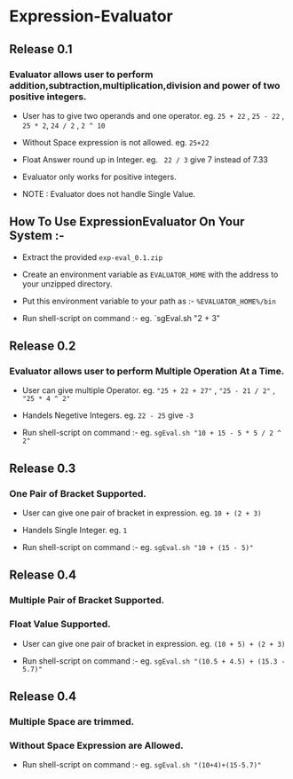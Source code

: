 Expression-Evaluator
====================

## Release 0.1

### Evaluator allows user to perform addition,subtraction,multiplication,division and power of two positive integers.

* User has to give two operands and one operator.
    eg. `25 + 22` , `25 - 22` , `25 * 2`, `24 / 2` , `2 ^ 10`

* Without Space expression is not allowed.
    eg. `25+22`

* Float Answer round up in Integer.
    eg. ` 22 / 3` give 7 instead of 7.33

* Evaluator only works for positive integers.

* NOTE : Evaluator does not handle Single Value.

## How To Use ExpressionEvaluator On Your System :-

* Extract the provided `exp-eval_0.1.zip`

* Create an environment variable as `EVALUATOR_HOME` with the address to your unzipped directory.

* Put this environment variable to your path as :- `%EVALUATOR_HOME%/bin`

* Run shell-script on command :-
    eg. `sgEval.sh "2 + 3"


## Release 0.2

### Evaluator allows user to perform Multiple Operation At a Time.

* User can give multiple Operator.
    eg. `"25 + 22 + 27"` , `"25 - 21 / 2"` , `"25 * 4 ^ 2"`

* Handels Negetive Integers.
    eg. `22 - 25` give `-3`

* Run shell-script on command :-
    eg. `sgEval.sh "10 + 15 - 5 * 5 / 2 ^ 2"`


## Release 0.3

### One Pair of Bracket Supported.

* User can give one pair of bracket in expression.
	eg.  `10 + (2 + 3)`

* Handels Single Integer.
	eg. `1`

* Run shell-script on command :-
    eg. `sgEval.sh "10 + (15 - 5)"`



## Release 0.4

### Multiple Pair of Bracket Supported.
### Float Value Supported.

* User can give one pair of bracket in expression.
	eg.  `(10 + 5) + (2 + 3)`

* Run shell-script on command :-
    eg. `sgEval.sh "(10.5 + 4.5) + (15.3 - 5.7)"`


## Release 0.4

### Multiple Space are trimmed.
### Without Space Expression are Allowed.

* Run shell-script on command :-
    eg. `sgEval.sh "(10+4)+(15-5.7)"`

